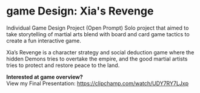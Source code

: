 # game Design: Xia's Revenge

Individual Game Design Project (Open Prompt) 
Solo project that aimed to take storytelling of martial arts blend with board and card game tactics to create a fun interactive game.

Xia’s Revenge is a character strategy and social deduction game where the hidden Demons tries
to overtake the empire, and the good martial artists tries to protect and restore peace to the
land.

<b>Interested at game overview? </b>
<br>View my Final Presentation: https://clipchamp.com/watch/UDY7RY7LJxp
